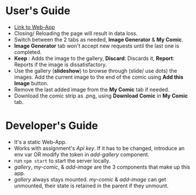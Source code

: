 # User's Guide

- [Link to Web-App](https://crochold.github.io/dashtoon-assignment/)
- Closing/ Reloading the page will result in data loss.
- Switch between the 2 tabs as needed, **Image Generator** & **My Comic**.
- **Image Generator** tab won't accept new requests until the last one is completed.
- **Keep** : Adds the image to the gallery, **Discard**: Discards it, **Report**: Reports if the image is dissatisfactory.
- Use the gallery (**slideshow**) to browse through (slide/ use dots) the images. Add the current image to the end of the comic using **Add this Image** button.
- Remove the last added image from the **My Comic** tab if needed.
- Download the comic strip as .png, using **Download Comic** in **My Comic** tab.

# Developer's Guide

- It's a static Web-App.
- Works with assignment's _Api key_. If it has to be changed, introduce an env var OR modify the token in _add-gallery_ component.
- run `npm start` to start the server locally.
- _gallery_, _my-comic_, & _add-image_ are the 3 components that make up this app.
- _gallery_ always stays mounted. _my-comic_ & _add-image_ can get unmounted, their state is retained in the parent if they unmount.

